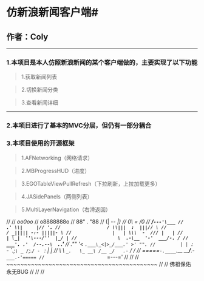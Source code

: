 # 仿新浪新闻客户端#
## 作者：Coly ##

--------------------------------------

### 1.本项目是本人仿照新浪新闻的某个客户端做的，主要实现了以下功能 ###

>  1.获取新闻列表

>  2.切换新闻分类

>  3.查看新闻详细

--------------------------------------

### 2.本项目进行了基本的MVC分层，但仍有一部分耦合 ###



### 3.本项目使用的开源框架 ###

>  1.AFNetworking（网络请求）

>  2.MBProgressHUD（进度）

>  3.EGOTableViewPullRefresh（下拉刷新，上拉加载更多）

>  4.JASidePanels（两侧列表）

>  5.MultiLayerNavigation（右滑返回）

//
//                       _oo0oo_
//                      o8888888o
//                      88" . "88
//                      (| -_- |)
//                      0\  =  /0
//                    ___/`---'\___
//                  .' \\|     |// '.
//                 / \\|||  :  |||// \
//                / _||||| -:- |||||- \
//               |   | \\\  -  /// |   |
//               | \_|  ''\---/''  |_/ |
//               \  .-\__  '-'  ___/-. /
//             ___'. .'  /--.--\  `. .'___
//          ."" '<  `.___\_<|>_/___.' >' "".
//         | | :  `- \`.;`\ _ /`;.`/ - ` : | |
//         \  \ `_.   \_ __\ /__ _/   .-` /  /
//     =====`-.____`.___ \_____/___.-`___.-'=====
//                       `=---='
//
//
//     ~~~~~~~~~~~~~~~~~~~~~~~~~~~~~~~~~~~~~~~~~~~
//
//               佛祖保佑         永无BUG
//
//
//

